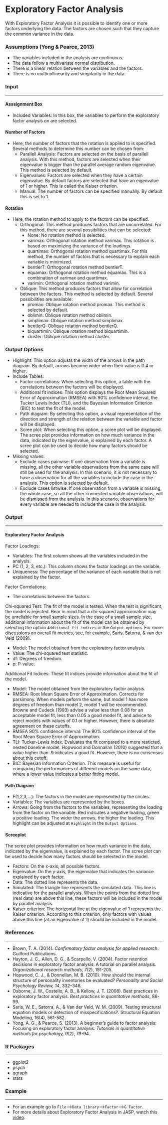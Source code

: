Exploratory Factor Analysis 
=== 

With Exploratory Factor Analysis it is possible to identify one or more factors underlying the data. The factors are chosen such that they capture the common variance in the data. 

### Assumptions (Yong & Pearce, 2013)
- The variables included in the analysis are continuous. 
- The data follow a multivariate normal distribution. 
- There is a linear relation between the variables and the factors. 
- There is no multicollinearity and singularity in the data. 

### Input 
---
#### Asssignment Box 
- Included Variables: In this box, the variables to perform the exploratory factor analysis on are selected. 

#### Number of Factors 
- Here, the number of factors that the rotation is applied to is specified. Several methods to determine this number can be chosen from:   
  - Parallell Analysis: Factors are selected on the basis of parallell analysis. With this method, factors are selected when their eigenvalue is bigger than the parallel average random eigenvalue. This method is selected by default. 
  - Eigenvalues: Factors are selected when they have a certain eigenvalue. By default factors are selected that have an eigenvalue of 1 or higher. This is called the Kaiser criterion. 
  - Manual: The number of factors can be specified manually. By default this is set to 1. 

#### Rotation 
- Here, the rotation method to apply to the factors can be specified.
  - Orthogonal: This method produces factors that are uncorrelated. For this method, there are several possibilities that can be selected: 
      - None: No rotation method is selected. 
      - varimax: Orthogonal rotation method varimax. This rotation is based on maximizing the variance of the loadings. 
      - quartimax: Orthogonal rotation method quartimax. For this method, the number of factors that is necessary to explain each variable is minimized. 
      - bentlerT: Orthogonal rotation method bentlerT. 
      - equamax: Orthogonal rotation method equamax. This is a combination of varimax and quartimax. 
      - varimin: Orthogonal rotation method varimin. 
  - Oblique: This method produces factors that allow for correlation between the factors. This method is selected by default. Several possibilities are available: 
      - promax: Oblique rotation method promax. This method is selected by default. 
      - oblimin: Oblique rotation method oblimin. 
      - simplimax: Oblique rotation method simplimax. 
      - bentlerQ: Oblique rotation method bentlerQ. 
      - biquartimin: Oblique rotation method biquartimin. 
      - cluster: Oblique rotation method cluster. 

### Output Options 
- Highlight: This option adjusts the width of the arrows in the path diagram. By default, arrows become wider when their value is 0.4 or higher. 
- Include Tables: 
    - Factor correlations: When selecting this option, a table with the correlations between the factors will be displayed. 
    - Additional fit indices: This option displays the Root Mean Squared Error of Approximation (RMSEA) with 90% confidence interval, the Tucker Lewis Index (TLI), and the Bayesian Information Criterion (BIC) to test the fit of the model. 
    - Path diagram: By selecting this option, a visual representation of the direction and strength of the relation between the variable and factor will be displayed. 
    - Scree plot: When selecting this option, a scree plot will be displayed. The scree plot provides information on how much variance in the data, indicated by the eigenvalue, is explained by each factor. A scree plot can be used to decide how many factors should be selected. 
- Missing values: 
    - Exclude cases pairwise: If one observation from a variable is missing, all the other variable observations from the same case will still be used for the analysis. In this scenario, it is not necessary to have a observation for all the variables to include the case in the analysis. This option is selected by default. 
    - Exclude cases listwise: If one observation from a variable is missing, the whole case, so all the other connected variable observations, will be dismissed from the analysis. In this scenario, observations for every variable are needed to include the case in the analysis. 

### Output 
--- 
#### Exploratory Factor Analysis 
Factor Loadings:  
- Variables: The first column shows all the variables included in the analysis. 
- PC (1, 2, 3, etc.): This column shows the factor loadings on the variable. 
- Uniqueness: The percentage of the variance of each variable that is not explained by the factor. 

Factor Correlations:  
- The correlations between the factors. 

Chi-squared Test: 
The fit of the model is tested. When the test is significant, the model is rejected. Bear in mind that a chi-squared approximation may be unreliable for small sample sizes. In the case of a small sample size, additional information about the fit of the model can be obtained by selecting the option `Additional fit indices` in the `Output options`. For more discussions on overall fit metrics, see, for example, Saris, Satorra, & van der Veld (2009).
- Model: The model obtained from the exploratory factor analysis. 
- Value: The chi-squared test statistic.  
- df: Degrees of freedom. 
- p: P-value. 

Additional Fit Indices: 
These fit indices provide information about the fit of the model. 
- Model: The model obtained from the exploratory factor analysis. 
- RMSEA: Root Mean Square Error of Approximation. Corrects for parsimony. When models peform the same, but model 1 has more degrees of freedom than model 2, model 1 will be recommended. Browne and Cudeck (1993) advise a value less than 0.08 for an acceptable model fit, less than 0.05 a good model fit, and advice to reject models with values of 0.1 or higher. However, there is absolute agreement on these cutoffs. 
- RMSEA 90% confidence interval: The 90% confidence interval of the Root Mean Square Error of Approximation. 
- TLI: Tucker-Lewis Index. Evaluates the fit compared to a more resticted, nested baseline model. Hopwood and Donnallan (2010) suggested that a value higher than .9 indicates a good fit. However, there is no consensus about this cutoff. 
- BIC: Bayesian Information Criterion. This measure is useful for comparing the performances of different models on the same data, where a lower value indicates a better fitting model. 

#### Path Diagram 
- F(1,2,3,...): The factors in the model are represented by the circles.  
- Variables: The variables are represented by the boxes. 
- Arrows: Going from the factors to the variables, representing the loading from the factor on the variable. Red indicates a negative loading, green a positive loading. The wider the arrows, the higher the loading. This highlight can be adjusted at `Highlight` in the `Output Options`. 

#### Screeplot 
The scree plot provides information on how much variance in the data, indicated by the eigenvalue, is explained by each factor. The scree plot can be used to decide how many factors should be selected in the model. 
- Factors: On the x-axis, all possible factors. 
- Eigenvalue: On the y-axis, the eigenvalue that indicates the variance explained by each factor. 
- Data: The dotted line represents the data. 
- Simulated: The triangle line represents the simulated data. This line is indicative for the parallel analysis. When the points from the dotted line (real data) are above this line, these factors will be included in the model by parallel analysis. 
- Kaiser criterion: The horizontal line at the eigenvalue of 1 represents the Kaiser criterion. According to this criterion, only factors with values above this line (at an eigenvalue of 1) should be included in the model. 

### References 
---
- Brown, T. A. (2014). *Confirmatory factor analysis for applied research*.     
    Guilford Publications. 
- Hayton, J. C., Allen, D. G., & Scarpello, V. (2004). Factor retention     
    decisions in exploratory factor analysis: A tutorial on parallel analysis. *Organizational research methods, 7*(2), 191-205.
- Hopwood, C. J., & Donnellan, M. B. (2010). How should the internal structure 
    of personality inventories be evaluated? *Personality and Social Psychology Review, 14*, 332–346. 
- Osborne, J. W., Costello, A. B., & Kellow, J. T. (2008). Best practices in 
    exploratory factor analysis. *Best practices in quantitative methods*, 86-99.
- Saris, W. E., Satorra, A., & Van der Veld, W. M. (2009). Testing structural equation models or detection of misspecifications?. Structural Equation Modeling, 16(4), 561-582.
- Yong, A. G., & Pearce, S. (2013). A beginner’s guide to factor analysis: Focusing on exploratory factor analysis. *Tutorials in quantitative methods for psychology, 9*(2), 79-94.

### R Packages 
--- 
- ggplot2
- psych
- qgraph
- stats

### Example 
---
- For an example go to `File`-->`Data library`-->`Factor`-->`G Factor`. 
- For more details about Exploratory Factor Analysis in JASP, watch this <a href="https://www.youtube.com/watch?v=dUPzMBqcMjo&feature=youtu.be">video</a>. 
